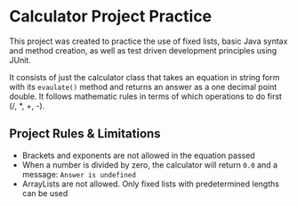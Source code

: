 # Calculator Project Practice

This project was created to practice the use of fixed lists, basic Java syntax and method creation, as well as test driven development principles using JUnit. 

It consists of just the calculator class that takes an equation in string form with its `evaulate()` method and returns an answer as a one decimal point double. It follows mathematic rules in terms of which operations to do first (/, *, +, -).

## Project Rules & Limitations
- Brackets and exponents are not allowed in the equation passed
- When a number is divided by zero, the calculator will return `0.0` and a message: `Answer is undefined`
- ArrayLists are not allowed. Only fixed lists with predetermined lengths can be used
